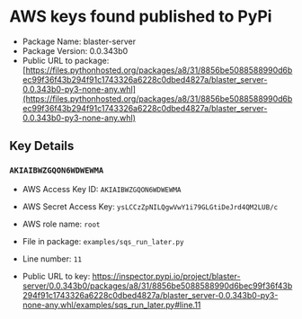 # AWS keys found published to PyPi

* Package Name: blaster-server
* Package Version: 0.0.343b0
* Public URL to package: [https://files.pythonhosted.org/packages/a8/31/8856be5088588990d6bec99f36f43b294f91c1743326a6228c0dbed4827a/blaster_server-0.0.343b0-py3-none-any.whl](https://files.pythonhosted.org/packages/a8/31/8856be5088588990d6bec99f36f43b294f91c1743326a6228c0dbed4827a/blaster_server-0.0.343b0-py3-none-any.whl)

## Key Details

### `AKIAIBWZGQON6WDWEWMA`

* AWS Access Key ID: `AKIAIBWZGQON6WDWEWMA`
* AWS Secret Access Key: `ysLCCzZpNILQgwVwY1i79GLGtiDeJrd4QM2LUB/c` 
* AWS role name: `root`
* File in package: `examples/sqs_run_later.py`
* Line number: `11`

* Public URL to key: https://inspector.pypi.io/project/blaster-server/0.0.343b0/packages/a8/31/8856be5088588990d6bec99f36f43b294f91c1743326a6228c0dbed4827a/blaster_server-0.0.343b0-py3-none-any.whl/examples/sqs_run_later.py#line.11


